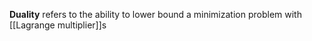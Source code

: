 **Duality** refers to the ability to lower bound a minimization problem with [[Lagrange multiplier]]s
